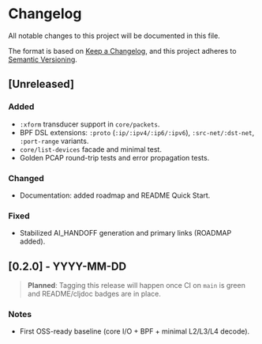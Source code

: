 # Changelog
All notable changes to this project will be documented in this file.

The format is based on [Keep a Changelog](https://keepachangelog.com/en/1.1.0/),
and this project adheres to [Semantic Versioning](https://semver.org/spec/v2.0.0.html).

## [Unreleased]

### Added
- `:xform` transducer support in `core/packets`.
- BPF DSL extensions: `:proto` (`:ip/:ipv4/:ip6/:ipv6`), `:src-net/:dst-net`, `:port-range` variants.
- `core/list-devices` facade and minimal test.
- Golden PCAP round-trip tests and error propagation tests.

### Changed
- Documentation: added roadmap and README Quick Start.

### Fixed
- Stabilized AI_HANDOFF generation and primary links (ROADMAP added).

## [0.2.0] - YYYY-MM-DD
> **Planned**: Tagging this release will happen once CI on `main` is green and README/cljdoc badges are in place.

### Notes
- First OSS-ready baseline (core I/O + BPF + minimal L2/L3/L4 decode).